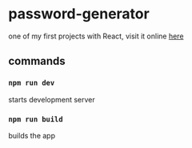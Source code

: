 # password-generator

one of my first projects with React, visit it online [here](https://lorem-password.netlify.app/)

## commands 

### `npm run dev`
starts development server

### `npm run build`
builds the app
